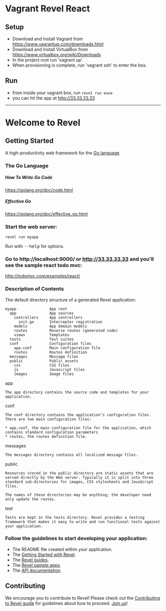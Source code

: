 # Vagrant Revel React

## Setup

- Download and Install Vagrant from https://www.vagrantup.com/downloads.html
- Download and Install VirtualBox from https://www.virtualbox.org/wiki/Downloads
- In the project root run 'vagrant up'.
- When provisioning is complete, run 'vagrant ssh' to enter the box.

## Run

- from inside your vagrant box, run `revel run ease`
- you can hit the app at http://33.33.33.33

---------

# Welcome to Revel

## Getting Started

A high-productivity web framework for the [Go language](http://www.golang.org/).


### The Go Language

##### How To Write Go Code
https://golang.org/doc/code.html

##### Effective Go
https://golang.org/doc/effective_go.html


### Start the web server:

    revel run myapp

   Run with <tt>--help</tt> for options.

### Go to http://localhost:9000/ or http://33.33.33.33 and you'll see the sample react todo mvc:
http://todomvc.com/examples/react/

### Description of Contents

The default directory structure of a generated Revel application:

    myapp               App root
      app               App sources
        controllers     App controllers
          init.go       Interceptor registration
        models          App domain models
        routes          Reverse routes (generated code)
        views           Templates
      tests             Test suites
      conf              Configuration files
        app.conf        Main configuration file
        routes          Routes definition
      messages          Message files
      public            Public assets
        css             CSS files
        js              Javascript files
        images          Image files

app

    The app directory contains the source code and templates for your application.

conf

    The conf directory contains the application’s configuration files. There are two main configuration files:

    * app.conf, the main configuration file for the application, which contains standard configuration parameters
    * routes, the routes definition file.


messages

    The messages directory contains all localized message files.

public

    Resources stored in the public directory are static assets that are served directly by the Web server. Typically it is split into three standard sub-directories for images, CSS stylesheets and JavaScript files.

    The names of these directories may be anything; the developer need only update the routes.

test

    Tests are kept in the tests directory. Revel provides a testing framework that makes it easy to write and run functional tests against your application.

### Follow the guidelines to start developing your application:

* The README file created within your application.
* The [Getting Started with Revel](http://revel.github.io/tutorial/index.html).
* The [Revel guides](http://revel.github.io/manual/index.html).
* The [Revel sample apps](http://revel.github.io/samples/index.html).
* The [API documentation](http://revel.github.io/docs/godoc/index.html).

## Contributing
We encourage you to contribute to Revel! Please check out the [Contributing to Revel
guide](https://github.com/revel/revel/blob/master/CONTRIBUTING.md) for guidelines about how
to proceed. [Join us](https://groups.google.com/forum/#!forum/revel-framework)!
